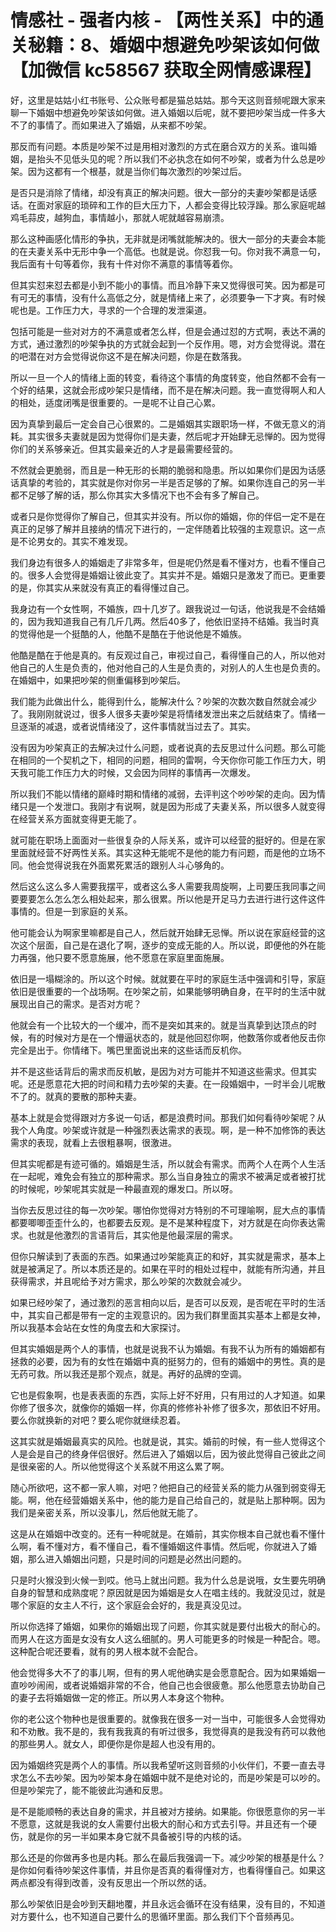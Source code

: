 # 情感社 - 强者内核 - 【两性关系】中的通关秘籍：8、婚姻中想避免吵架该如何做【加微信 kc58567 获取全网情感课程】

好，这里是姑姑小红书账号、公众账号都是猫总姑姑。那今天这则音频呢跟大家来聊一下婚姻中想避免吵架该如何做。进入婚姻以后呢，就不要把吵架当成一件多大不了的事情了。而如果进入了婚姻，从来都不吵架。

那反而有问题。本质是吵架不过是用相对激烈的方式在磨合双方的关系。谁叫婚姻，是抬头不见低头见的呢？所以我们不必执念在如何不吵架，或者为什么总是吵架。因为这都有一个根基，就是当你们每次激烈的吵架过后。

是否只是消除了情绪，却没有真正的解决问题。很大一部分的夫妻吵架都是话感话。在面对家庭的琐碎和工作的巨大压力下，人都会变得比较浮躁。那么家庭呢越鸡毛蒜皮，越狗血，事情越小，那就人呢就越容易崩溃。

那么这种画感化情形的争执，无非就是闭嘴就能解决的。很大一部分的夫妻会本能的在夫妻关系中无形中争一个高低。也就是说。你怼我一句。你对我不满意一句，我后面有十句等着你，我有十件对你不满意的事情等着你。

但其实怼来怼去都是小到不能小的事情。而且冷静下来又觉得很可笑。因为都是可有可无的事情，没有什么高低之分，就是情绪上来了，必须要争一下才爽。有时候呢也是。工作压力大，寻求的一个合理的发泄渠道。

包括可能是一些对对方的不满意或者怎么样，但是会通过怼的方式啊，表达不满的方式，通过激烈的吵架争执的方式就会起到一个反作用。嗯，对方会觉得说。潜在的吧潜在对方会觉得说你这不是在解决问题，你是在数落我。

所以一旦一个人的情绪上面的转变，看待这个事情的角度转变，他自然都不会有一个好的结果，这就会形成吵架只是情绪，而不是在解决问题。我一直觉得啊人和人的相处，适度闭嘴是很重要的。一是呢不让自己心累。

因为真挚到最后一定会自己心很累的。二是婚姻其实跟职场一样，不做无意义的消耗。其实很多夫妻就是因为觉得你们是夫妻，然后呢才开始肆无忌惮的。因为觉得你们的关系够亲近。但其实最亲近的人才是最需要经营的。

不然就会更脆弱，而且是一种无形的长期的脆弱和隐患。所以如果你们是因为话感话真挚的考验的，其实就是你对你另一半是否足够的了解。如果你连自己的另一半都不足够了解的话，那么你其实大多情况下也不会有多了解自己。

或者只是你觉得你了解自己，但其实并没有。所以你的婚姻，你的伴侣一定不是在真正的足够了解并且接纳的情况下进行的，一定伴随着比较强的主观意识。这一点是不论男女的。其实不难发现。

我们身边有很多人的婚姻走了非常多年，但是呢仍然是看不懂对方，也看不懂自己的。很多人会觉得是婚姻让彼此变了。其实并不是。婚姻只是激发了而已。更重要的是，你其实从来就没有真正的看得懂过自己。

我身边有一个女性啊，不婚族，四十几岁了。跟我说过一句话，他说我是不会结婚的，因为我知道我自己有几斤几两。然后40多了，他依旧坚持不结婚。我当时真的觉得他是一个挺酷的人，他酷不是酷在于他说他是不婚族。

他酷是酷在于他是真的。有反观过自己，审视过自己，看得懂自己的人，所以他对他自己的人生是负责的，他对他自己的人生是负责的，对别人的人生也是负责的。在婚姻中，如果把吵架的侧重偏移到吵架后。

我们能为此做出什么，能得到什么，能解决什么？吵架的次数次数自然就会减少了。我刚刚就说过，很多人很多夫妻吵架是将情绪发泄出来之后就结束了。情绪一旦逐渐的减退，或者说情绪没了，这件事情就当过去了。其实。

没有因为吵架真正的去解决过什么问题，或者说真的去反思过什么问题。那么可能在相同的一个契机之下，相同的问题，相同的雷啊，今天你你可能工作压力大，明天我可能工作压力大的时候，又会因为同样的事情再一次爆发。

所以我们不能以情绪的巅峰时期和情绪的减弱，去评判这个吵吵架的走向。因为情绪只是一个发泄口。我刚才有说啊，就是因为形成了夫妻关系，所以很多人就变得在经营关系方面就变得更无能了。

就可能在职场上面面对一些很复杂的人际关系，或许可以经营的挺好的。但是在家里面就经营不好两性关系。其实这种无能呢不是他的能力有问题，而是他的立场不同。他会觉得说我在外面累死累活的跟别人斗心够角的。

然后这么这么多人需要我摆平，或者这么多人需要我周旋啊，上司要压我同事之间要要要怎么怎么怎么相处起来，那么很累。所以他是开足马力去进行进行这件这件事情的。但是一到家庭的关系。

他可能会认为啊家里嘛都是自己人，然后就开始肆无忌惮。所以说在家庭经营的这次这个层面，自己是在退化了啊，逐步的变成无能的人。所以说，即便他的外在能力再强，他只要不愿意施展，他不愿意在家庭里面施展。

依旧是一塌糊涂的。所以这个时候。就就要在平时的家庭生活中强调和引导，家庭依旧是很重要的一个战场啊。在吵架之前，如果能够明确自身，在平时的生活中就展现出自己的需求。是否对方呢？

他就会有一个比较大的一个缓冲，而不是突如其来的。就是当真挚到达顶点的时候，有的时候对方是在一个懵逼状态的，就是他回怼你啊，他数落你或者他反击你完全是出于。你情绪下。嘴巴里面说出来的这些话而反机你。

并不是这些话背后的需求而反机敏，是因为对方可能并不知道这些需求。但其实呢。还是愿意花大把的时间和精力去吵架的夫妻。在一段婚姻中，一时半会儿呢散不了的。就真的要散的那种夫妻。

基本上就是会觉得跟对方多说一句话，都是浪费时间。那我们如何看待吵架呢？从我个人角度。吵架或许就是一种强烈表达需求的表现。啊，是一种不加修饰的表达需求的表现，就看上去很粗暴啊，很激进。

但其实呢都是有迹可循的。婚姻是生活，所以就会有需求。而两个人在两个人生活在一起呢，难免会有独立的那种需求。那么当自身独立的需求不被满足或者被打扰的时候呢，吵架呢其实就是一种最直观的爆发口。所以呀。

当你去反思过往的每一次吵架。哪怕你觉得对方特别的不可理喻啊，屁大点的事情都要唧唧歪歪什么的，也都要去反观。是不是某种程度下，对方就是在向你表达需求。也就是他激烈的言语背后，其实他是他最深层的需求。

但你只解读到了表面的东西。如果通过吵架能真正的和好，其实就是需求，基本上就是被满足了。所以本质还是的。如果在平时的相处过程中，就能有所沟通，并且获得需求，并且呢给予对方需求，那么吵架的次数就会减少。

如果已经吵架了，通过激烈的恶言相向以后，是否可以反观，是否呢在平时的生活中，其实自己都是带有一定的主观意识的。因为我们群里面其实基本上都是女神，所以我基本会站在女性的角度去和大家探讨。

但其实婚姻是两个人的事情，也就是说我不认为婚姻。有我不认为所有的婚姻都有拯救的必要，因为有的女性在婚姻中真的挺努力的，但有的婚姻中的男性。真的是无药可救。所以我还是那个观点，就是。再好的品牌的空调。

它也是假象啊，也是表表面的东西，实际上好不好用，只有用过的人才知道。如果你修了很多次，就像你的婚姻一样，你真的修修补补修了很多次，那依旧不好用。要么你就换新的对吧？要么呢你就继续忍着。

这其实就是婚姻最真实的风险。也就是说，其实。婚前的时候，有一些人觉得这个人是会是自己的终身伴侣很好。然后进入了婚姻以后，因为彼此觉得自己彼此之间是很亲密的人。所以他觉得这个关系就不用这么累了啊。

随心所欲吧，这不都一家人嘛，对吧？他把自己的经营关系的能力从强到弱变得无能。啊，他在经营婚姻关系中，他的能力是自己给自己的，就是贴上那种啊。因为我们是亲密关系，所以没事儿，然后他就无能了。

这是从在婚姻中改变的。还有一种呢就是。在婚前，其实你根本自己就也看不懂什么啊，看不懂对方，看不懂自己，看不懂婚姻这件事情。然后呢，你就进入了婚姻，那么进入婚姻出问题，只是时间的问题是必然出问题的。

只是时火猴没到火候一到哎。他马上就出问题。我为什么总是说哦，女生要先明确自身的智慧和成熟度呢？原因就是因为婚姻是女人在唱主线的。我就没见过，就是哪个家庭的女主人不行，这个家庭会会好的，我是真没见过。

所以你选择了婚姻，如果你的婚姻出现了问题，你其实就是要付出极大的耐心的。而男人在这方面是女没有女人这么细腻的。男人可能更多的时候是一种配合。嗯。这种配合呢还要看，就有的男人根本就不会配合。

他会觉得多大不了的事儿啊，但有的男人呢他确实是会愿意配合。因为如果婚姻一直吵吵闹闹，或者说婚姻非常的不合，他自己也会很疲惫。那么他愿意去协助自己的妻子去将婚姻做一定的修正。所以男人本身这个物种。

你的老公这个物种也是很重要的。就像我在很多一对一当中，可能很多人会觉得劝和不劝散。我不是的，我有我我真的有听过很多，我觉得真的是我没有药可以救他的那些男人。就女人，即便你是你是超人也没有用的。

因为婚姻终究是两个人的事情。所以我希望听这则音频的小伙伴们，不要一直去寻求怎么不去吵架。因为吵架本身在婚姻中就不是绝对论的，而是吵架是可以吵的。但是吵架完了，能不能彼此沟通和反思。

是不是能顺畅的表达自身的需求，并且被对方接纳。如果能。你很愿意你的另一半不愿意，这就是我说的女人需要付出极大的耐心和方式去引导。并且还有一个硬伤，就是你的另一半如果本身它就不具备被引导的内核的话。

那么还是的你做再多也是内耗。那么在最后我强调一下。减少吵架的根基是什么？是你如何看待吵架这件事情，并且你是否真的看得懂对方，也看得懂自己。如果这两点都没有得到改善，没有反思出一个所以然的话。

那么吵架依旧是会吵到天翻地覆，并且永远会循环在没有结果，没有目的，不知道对方要什么，也不知道自己要什么的思循环里面。那么我们下个音频再见。

